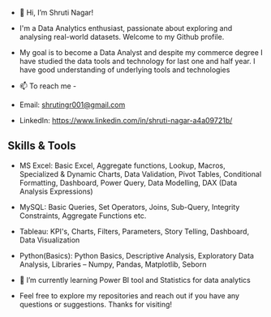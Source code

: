- 👋 Hi, I’m Shruti Nagar!
- I'm a Data Analytics enthusiast, passionate about exploring and analysing real-world datasets. Welcome to my Github profile.
- My goal is to become a Data Analyst and despite my commerce degree I have studied the data tools and technology for last one and half year. I have good understanding of underlying tools and technologies

- 📫 To reach me -
- Email: shrutingr001@gmail.com
- LinkedIn: https://www.linkedin.com/in/shruti-nagar-a4a09721b/

## Skills & Tools
-	MS Excel: Basic Excel, Aggregate functions, Lookup, Macros, Specialized & Dynamic Charts, Data Validation, Pivot Tables, Conditional Formatting, Dashboard, Power Query, Data Modelling, DAX (Data Analysis Expressions)
-	MySQL: Basic Queries, Set Operators, Joins, Sub-Query, Integrity Constraints, Aggregate Functions etc. 
-	Tableau: KPI's, Charts, Filters, Parameters, Story Telling, Dashboard, Data Visualization
-	Python(Basics): Python Basics, Descriptive Analysis, Exploratory Data Analysis, Libraries – Numpy, Pandas, Matplotlib, Seborn

- 🌱 I’m currently learning Power BI tool and Statistics for data analytics

- Feel free to explore my repositories and reach out if you have any questions or suggestions. Thanks for visiting!
